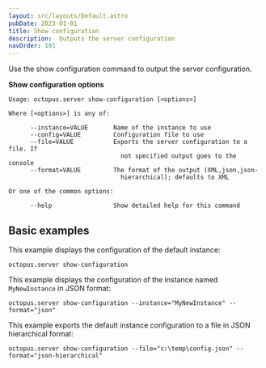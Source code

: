 ```yaml
---
layout: src/layouts/Default.astro
pubDate: 2023-01-01
title: Show configuration
description:  Outputs the server configuration
navOrder: 191
---
```


Use the show configuration command to output the server configuration.

**Show configuration options**

```
Usage: octopus.server show-configuration [<options>]

Where [<options>] is any of:

      --instance=VALUE       Name of the instance to use
      --config=VALUE         Configuration file to use
      --file=VALUE           Exports the server configuration to a file. If
                               not specified output goes to the console
      --format=VALUE         The format of the output (XML,json,json-
                               hierarchical); defaults to XML

Or one of the common options:

      --help                 Show detailed help for this command
```

## Basic examples

This example displays the configuration of the default instance:

```
octopus.server show-configuration
```

This example displays the configuration of the instance named `MyNewInstance` in JSON format:

```
octopus.server show-configuration --instance="MyNewInstance" --format="json"
```

This example exports the default instance configuration to a file in JSON hierarchical format:

```
octopus.server show-configuration --file="c:\temp\config.json" --format="json-hierarchical"
```
